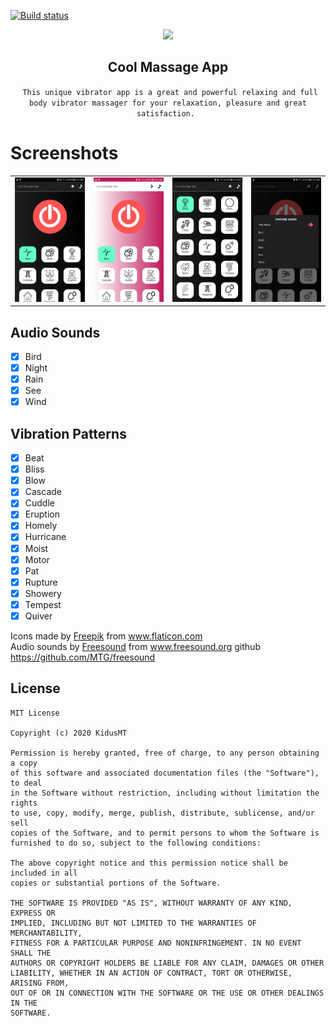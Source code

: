 [![Build status](https://build.appcenter.ms/v0.1/apps/4de97e03-367e-48ad-af36-df6cc6254d44/branches/develop/badge)](https://appcenter.ms)

<p align="center">
    <img src="icon-android-material-design-512.png" width="150" />
    <h2 align="center"> Cool Massage App </h2>
    <p align="center"> <code> This unique vibrator app is a great and powerful relaxing and full body vibrator massager for your relaxation, pleasure and great satisfaction. </code> </p>
</p>

# Screenshots
<p align="center">
<table border="0">
    <tr>
        <td><img src="screenshots/home_night_mode.jpg" width="150" /></td>
        <td><img src="screenshots/light_mode.jpg" width="150" /></td>
        <td><img src="screenshots/patterns.jpg" width="150" /></td>
        <td><img src="screenshots/audio_musics.jpg" width="150" /></td>
    </tr>
</table>
</p>

## Audio Sounds

* [X] Bird
* [X] Night
* [X] Rain
* [X] See
* [X] Wind

## Vibration Patterns

* [X] Beat
* [X] Bliss
* [X] Blow
* [X] Cascade
* [X] Cuddle
* [X] Eruption
* [X] Homely
* [X] Hurricane
* [X] Moist
* [X] Motor
* [X] Pat
* [X] Rupture
* [X] Showery
* [X] Tempest
* [X] Quiver

Icons made by <a href="https://www.flaticon.com/authors/freepik" title="Freepik">Freepik</a> from <a href="https://www.flaticon.com/" title="Flaticon"> www.flaticon.com</a>
</br>
Audio sounds by <a href="https://freesound.org" title="Freesound">Freesound</a> from <a href="https://freesound.org/" title="Freesound"> www.freesound.org</a> github <a href="https://github.com/MTG/freesound" title="github"> https://github.com/MTG/freesound</a>
</br>


## License
```
MIT License

Copyright (c) 2020 KidusMT

Permission is hereby granted, free of charge, to any person obtaining a copy
of this software and associated documentation files (the "Software"), to deal
in the Software without restriction, including without limitation the rights
to use, copy, modify, merge, publish, distribute, sublicense, and/or sell
copies of the Software, and to permit persons to whom the Software is
furnished to do so, subject to the following conditions:

The above copyright notice and this permission notice shall be included in all
copies or substantial portions of the Software.

THE SOFTWARE IS PROVIDED "AS IS", WITHOUT WARRANTY OF ANY KIND, EXPRESS OR
IMPLIED, INCLUDING BUT NOT LIMITED TO THE WARRANTIES OF MERCHANTABILITY,
FITNESS FOR A PARTICULAR PURPOSE AND NONINFRINGEMENT. IN NO EVENT SHALL THE
AUTHORS OR COPYRIGHT HOLDERS BE LIABLE FOR ANY CLAIM, DAMAGES OR OTHER
LIABILITY, WHETHER IN AN ACTION OF CONTRACT, TORT OR OTHERWISE, ARISING FROM,
OUT OF OR IN CONNECTION WITH THE SOFTWARE OR THE USE OR OTHER DEALINGS IN THE
SOFTWARE.
```

